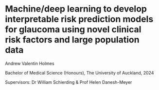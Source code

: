 # Machine/deep learning to develop interpretable risk prediction models for glaucoma using novel clinical risk factors and large population data
Andrew Valentin Holmes

Bachelor of Medical Science (Honours), The University of Auckland, 2024

Supervisors: Dr William Schierding & Prof Helen Danesh-Meyer
